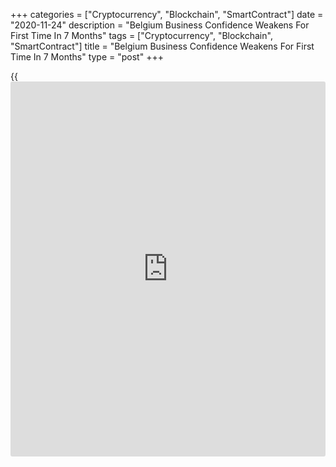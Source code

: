 +++
categories = ["Cryptocurrency", "Blockchain", "SmartContract"]
date = "2020-11-24"
description = "Belgium Business Confidence Weakens For First Time In 7 Months"
tags = ["Cryptocurrency", "Blockchain", "SmartContract"]
title = "Belgium Business Confidence Weakens For First Time In 7 Months"
type = "post"
+++

{{<iframe id="large-banner" src="https://www.bounty.group/#slide=2.0" width="100%" height="600" scrolling="no" style="border: 0px solid rgb(216, 221, 230); border-radius: 3px;">}}

Belgium's [business][1] confidence deteriorated in November, after
strengthening in the previous six months, survey data from the National
Bank of Belgium showed on Tuesday.

The business confidence index fell to -12.1 from -8.5 in October.

The business climate deteriorated sharply in the trade sector in
particular, more than wiping out last month's clear rebound, as well as
in business-related services.

In the trade sector, demand forecasts collapsed, leading to an
anticipated reduction in orders placed with suppliers. Employment
opportunities also shrunk, but to a lesser extent.

In the business services sector, demand expectations weakened
significantly and entrepreneurs turned more pessimistic regarding the
business outlook.

The construction sector also logged an erosion in sentiment eroded,
while the manufacturing industry registered a modest improvement in
morale on a more positive view on the order books and employment
prospects.

For comments and feedback [contact](https://www.playgroundfx.com/contact/): editorial@rtt[news](https://www.letsplayfx.com/blog/forex-news-website/).com

[Economic News][2]

 **What parts of the world are seeing the best (and worst) economic
performances lately? Click[here][3] to check out our [Econ Scorecard][3]
and find out! See up-to-the-moment [ranking](https://www.playgroundfx.com/blog/crypto-exchange-ranking/)s for the best and worst
performers in [GDP][4], [unemployment rate][5], [inflation][6] and much
more.**

   1. www.rtt[news](https://www.letsplayfx.com/blog/forex-news-website/).com/Content/Business.aspx
   2. www.rtt[news](https://www.letsplayfx.com/blog/forex-news-website/).com/Content/EconomicNews.aspx
   3. www.rtt[news](https://www.letsplayfx.com/blog/forex-news-website/).com/economic-scorecard/world-rank/industrial-production/highest-performance.aspx
   4. www.rtt[news](https://www.letsplayfx.com/blog/forex-news-website/).com/economic-scorecard/world-rank/GDP/highest-performance.aspx
   5. www.rtt[news](https://www.letsplayfx.com/blog/forex-news-website/).com/economic-scorecard/world-rank/unemployment-rate/lowest-performance.aspx
   6. www.rtt[news](https://www.letsplayfx.com/blog/forex-news-website/).com/economic-scorecard/world-rank/CPI/highest-performance.aspx